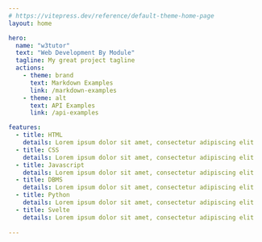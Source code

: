 ```yaml
---
# https://vitepress.dev/reference/default-theme-home-page
layout: home

hero:
  name: "w3tutor"
  text: "Web Development By Module"
  tagline: My great project tagline
  actions:
    - theme: brand
      text: Markdown Examples
      link: /markdown-examples
    - theme: alt
      text: API Examples
      link: /api-examples

features:
  - title: HTML
    details: Lorem ipsum dolor sit amet, consectetur adipiscing elit
  - title: CSS
    details: Lorem ipsum dolor sit amet, consectetur adipiscing elit
  - title: Javascript
    details: Lorem ipsum dolor sit amet, consectetur adipiscing elit
  - title: DBMS
    details: Lorem ipsum dolor sit amet, consectetur adipiscing elit
  - title: Python
    details: Lorem ipsum dolor sit amet, consectetur adipiscing elit
  - title: Svelte
    details: Lorem ipsum dolor sit amet, consectetur adipiscing elit
    
---
```


